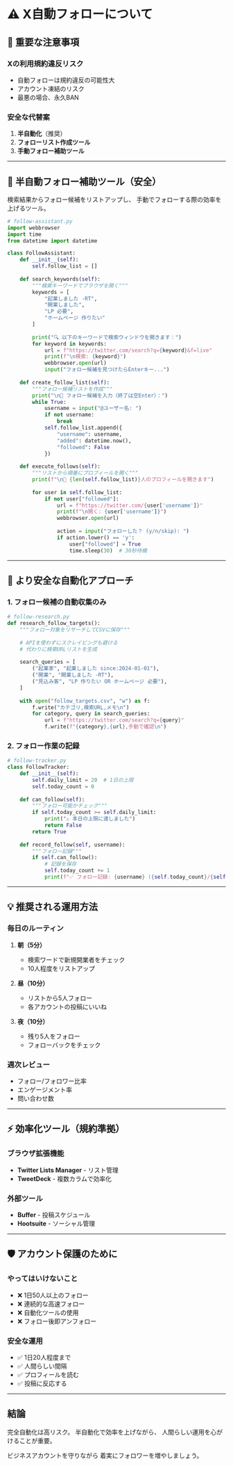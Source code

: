 # ⚠️ X自動フォローについて

## 🚨 重要な注意事項

### Xの利用規約違反リスク
- 自動フォローは規約違反の可能性大
- アカウント凍結のリスク
- 最悪の場合、永久BAN

### 安全な代替案
1. **半自動化**（推奨）
2. **フォローリスト作成ツール**
3. **手動フォロー補助ツール**

---

## 🔧 半自動フォロー補助ツール（安全）

検索結果からフォロー候補をリストアップし、
手動でフォローする際の効率を上げるツール。

```python
# follow-assistant.py
import webbrowser
import time
from datetime import datetime

class FollowAssistant:
    def __init__(self):
        self.follow_list = []
        
    def search_keywords(self):
        """検索キーワードでブラウザを開く"""
        keywords = [
            "起業しました -RT",
            "開業しました",
            "LP 必要",
            "ホームページ 作りたい"
        ]
        
        print("🔍 以下のキーワードで検索ウィンドウを開きます：")
        for keyword in keywords:
            url = f"https://twitter.com/search?q={keyword}&f=live"
            print(f"\n検索: {keyword}")
            webbrowser.open(url)
            input("フォロー候補を見つけたらEnterキー...")
    
    def create_follow_list(self):
        """フォロー候補リストを作成"""
        print("\n📝 フォロー候補を入力（終了は空Enter）：")
        while True:
            username = input("@ユーザー名: ")
            if not username:
                break
            self.follow_list.append({
                "username": username,
                "added": datetime.now(),
                "followed": False
            })
    
    def execute_follows(self):
        """リストから順番にプロフィールを開く"""
        print(f"\n👥 {len(self.follow_list)}人のプロフィールを開きます")
        
        for user in self.follow_list:
            if not user["followed"]:
                url = f"https://twitter.com/{user['username']}"
                print(f"\n開く: {user['username']}")
                webbrowser.open(url)
                
                action = input("フォローした？ (y/n/skip): ")
                if action.lower() == 'y':
                    user["followed"] = True
                    time.sleep(30)  # 30秒待機
```

---

## 🤖 より安全な自動化アプローチ

### 1. フォロー候補の自動収集のみ

```python
# follow-research.py
def research_follow_targets():
    """フォロー対象をリサーチしてCSVに保存"""
    
    # APIを使わずにスクレイピングも避ける
    # 代わりに検索URLリストを生成
    
    search_queries = [
        ("起業家", "起業しました since:2024-01-01"),
        ("開業", "開業しました -RT"),
        ("見込み客", "LP 作りたい OR ホームページ 必要"),
    ]
    
    with open("follow_targets.csv", "w") as f:
        f.write("カテゴリ,検索URL,メモ\n")
        for category, query in search_queries:
            url = f"https://twitter.com/search?q={query}"
            f.write(f"{category},{url},手動で確認\n")
```

### 2. フォロー作業の記録

```python
# follow-tracker.py
class FollowTracker:
    def __init__(self):
        self.daily_limit = 20  # 1日の上限
        self.today_count = 0
        
    def can_follow(self):
        """フォロー可能かチェック"""
        if self.today_count >= self.daily_limit:
            print("⚠️ 本日の上限に達しました")
            return False
        return True
    
    def record_follow(self, username):
        """フォロー記録"""
        if self.can_follow():
            # 記録を保存
            self.today_count += 1
            print(f"✅ フォロー記録: {username} ({self.today_count}/{self.daily_limit})")
```

---

## 💡 推奨される運用方法

### 毎日のルーティン

1. **朝（5分）**
   - 検索ワードで新規開業者をチェック
   - 10人程度をリストアップ

2. **昼（10分）**
   - リストから5人フォロー
   - 各アカウントの投稿にいいね

3. **夜（10分）**
   - 残り5人をフォロー
   - フォローバックをチェック

### 週次レビュー

- フォロー/フォロワー比率
- エンゲージメント率
- 問い合わせ数

---

## ⚡ 効率化ツール（規約準拠）

### ブラウザ拡張機能
- **Twitter Lists Manager** - リスト管理
- **TweetDeck** - 複数カラムで効率化

### 外部ツール
- **Buffer** - 投稿スケジュール
- **Hootsuite** - ソーシャル管理

---

## 🛡️ アカウント保護のために

### やってはいけないこと
- ❌ 1日50人以上のフォロー
- ❌ 連続的な高速フォロー
- ❌ 自動化ツールの使用
- ❌ フォロー後即アンフォロー

### 安全な運用
- ✅ 1日20人程度まで
- ✅ 人間らしい間隔
- ✅ プロフィールを読む
- ✅ 投稿に反応する

---

## 結論

完全自動化は高リスク。
半自動化で効率を上げながら、
人間らしい運用を心がけることが重要。

ビジネスアカウントを守りながら
着実にフォロワーを増やしましょう。